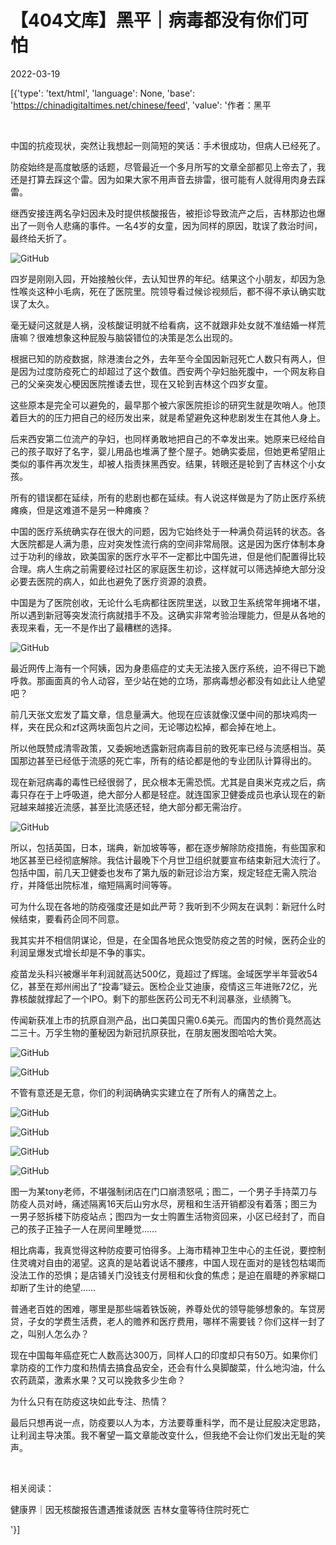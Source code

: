 # 【404文库】黑平｜病毒都没有你们可怕

2022-03-19

[{'type': 'text/html', 'language': None, 'base': 'https://chinadigitaltimes.net/chinese/feed', 'value': '作者：黑平

&emsp;

中国的抗疫现状，突然让我想起一则简短的笑话：手术很成功，但病人已经死了。

防疫始终是高度敏感的话题，尽管最近一个多月所写的文章全部都见上帝去了，我还是打算去踩这个雷。因为如果大家不用声音去排雷，很可能有人就得用肉身去踩雷。

继西安接连两名孕妇因未及时提供核酸报告，被拒诊导致流产之后，吉林那边也爆出了一则令人悲痛的事件。一名4岁的女童，因为同样的原因，耽误了救治时间，最终给夭折了。

![GitHub](https://chinadigitaltimes.net/chinese/files/2022/03/post-678386-62362e81b670b.png)

四岁是刚刚入园，开始接触伙伴，去认知世界的年纪。结果这个小朋友，却因为急性喉炎这种小毛病，死在了医院里。院领导看过候诊视频后，都不得不承认确实耽误了太久。

毫无疑问这就是人祸，没核酸证明就不给看病，这不就跟非处女就不准结婚一样荒唐嘛？很难想象这种屁股与脑袋错位的决策是怎么出现的。

根据已知的防疫数据，除港澳台之外，去年至今全国因新冠死亡人数只有两人，但是因为过度防疫死亡的却超过了这个数值。西安两个孕妇胎死腹中，一个网友称自己的父亲突发心梗因医院推诿去世，现在又轮到吉林这个四岁女童。

这些原本是完全可以避免的，最早那个被六家医院拒诊的研究生就是吹哨人。他顶着巨大的的压力把自己的经历发出来，就是希望避免这种悲剧发生在其他人身上。

后来西安第二位流产的孕妇，也同样勇敢地把自己的不幸发出来。她原来已经给自己的孩子取好了名字，婴儿用品也堆满了整个屋子。她确实委屈，但她更希望阻止类似的事件再次发生，却被人指责抹黑西安。结果，转眼还是轮到了吉林这个小女孩。

所有的错误都在延续，所有的悲剧也都在延续。有人说这样做是为了防止医疗系统瘫痪，但是这难道不是另一种瘫痪？

中国的医疗系统确实存在很大的问题，因为它始终处于一种满负荷运转的状态。各大医院都是人满为患，应对突发性流行病的空间非常局限。这是因为医疗体制本身过于功利的缘故，欧美国家的医疗水平不一定都比中国先进，但是他们配置得比较合理。病人生病之前需要经过社区的家庭医生初诊，这样就可以筛选掉绝大部分没必要去医院的病人，如此也避免了医疗资源的浪费。

中国是为了医院创收，无论什么毛病都往医院里送，以致卫生系统常年拥堵不堪，所以遇到新冠等突发流行病就措手不及。这确实非常考验治理能力，但是从各地的表现来看，无一不是作出了最糟糕的选择。

![GitHub](https://chinadigitaltimes.net/chinese/files/2022/03/post-678386-62362e81c8261.)

最近网传上海有一个阿姨，因为身患癌症的丈夫无法接入医疗系统，迫不得已下跪呼救。那画面真的令人动容，至少站在她的立场，那病毒想必都没有如此让人绝望吧？

前几天张文宏发了篇文章，信息量满大。他现在应该就像汉堡中间的那块鸡肉一样，夹在民众和zf这两块面包片之间，无论哪边松掉，都会掉在地上。

所以他既赞成清零政策，又委婉地透露新冠病毒目前的致死率已经与流感相当。英国那边甚至已经低于流感的死亡率，所有的结论都是他的专业团队计算得出的。

现在新冠病毒的毒性已经很弱了，民众根本无需恐慌。尤其是自奥米克戎之后，病毒只存在于上呼吸道，绝大部分人都是轻症。就连国家卫健委成员也承认现在的新冠越来越接近流感，甚至比流感还轻，绝大部分都无需治疗。

![GitHub](https://chinadigitaltimes.net/chinese/files/2022/03/post-678386-62362e81e449d.)

所以，包括英国，日本，瑞典，新加坡等等，都在逐步解除防疫措施，有些国家和地区甚至已经彻底解除。我估计最晚下个月世卫组织就要宣布结束新冠大流行了。包括中国，前几天卫健委也发布了第九版的新冠诊治方案，规定轻症无需入院治疗，并降低出院标准，缩短隔离时间等等。

可为什么现在各地的防疫强度还是如此严苛？我听到不少网友在讽刺：新冠什么时候结束，要看药企同不同意。

我其实并不相信阴谋论，但是，在全国各地民众饱受防疫之苦的时候，医药企业的利润呈爆发式增长却是不争的事实。

疫苗龙头科兴被爆半年利润就高达500亿，竟超过了辉瑞。金域医学半年营收54亿，甚至在郑州闹出了“投毒”疑云。医检企业艾迪康，疫情这三年进账72亿，光靠核酸就撑起了一个IPO。剩下的那些医药公司无不利润暴涨，业绩腾飞。

传闻新获准上市的抗原自测产品，出口美国只需0.6美元。而国内的售价竟然高达二三十。万孚生物的董秘因为新冠抗原获批，在朋友圈发图哈哈大笑。

![GitHub](https://chinadigitaltimes.net/chinese/files/2022/03/post-678386-62362e8203743.)

![GitHub](https://chinadigitaltimes.net/chinese/files/2022/03/post-678386-62362e821ef51.)

不管有意还是无意，你们的利润确确实实建立在了所有人的痛苦之上。

![GitHub](https://chinadigitaltimes.net/chinese/files/2022/03/post-678386-62362e8248408.)

![GitHub](https://chinadigitaltimes.net/chinese/files/2022/03/post-678386-62362e826f15c.)

![GitHub](https://chinadigitaltimes.net/chinese/files/2022/03/post-678386-62362e8297efc.)

![GitHub](https://chinadigitaltimes.net/chinese/files/2022/03/post-678386-62362e82c1f75.)

图一为某tony老师，不堪强制闭店在门口崩溃怒吼；图二，一个男子手持菜刀与防疫人员对峙，痛述隔离16天后山穷水尽，房租和生活开销都没有着落；图三为一男子怒拆楼下防疫站点；图四为一女士购置生活物资回来，小区已经封了，而自己的孩子正独子一人在房间里睡觉……

相比病毒，我真觉得这种防疫要可怕得多。上海市精神卫生中心的主任说，要控制住灵魂对自由的渴望。这真的是站着说话不腰疼，中国人现在面对的是钱包枯竭而没法工作的恐惧；是店铺关门没钱支付房租和伙食的焦虑；是迫在眉睫的养家糊口却断了生计的绝望……

普通老百姓的困难，哪里是那些端着铁饭碗，养尊处优的领导能够想象的。车贷房贷，子女的学费生活费，老人的赡养和医疗费用，哪样不需要钱？你们这样一封了之，叫别人怎么办？

现在中国每年癌症死亡人数高达300万，同样人口的印度却只有50万。如果你们拿防疫的工作力度和热情去搞食品安全，还会有什么臭脚酸菜，什么地沟油，什么农药蔬菜，激素水果？又可以挽救多少生命？

为什么只有在防疫这块如此专注、热情？

最后只想再说一点，防疫要以人为本，方法要尊重科学，而不是让屁股决定思路，让利润主导决策。我不奢望一篇文章能改变什么，但我绝不会让你们发出无耻的笑声。

&emsp;

相关阅读：



健康界｜因无核酸报告遭遇推诿就医 吉林女童等待住院时死亡

'}]
